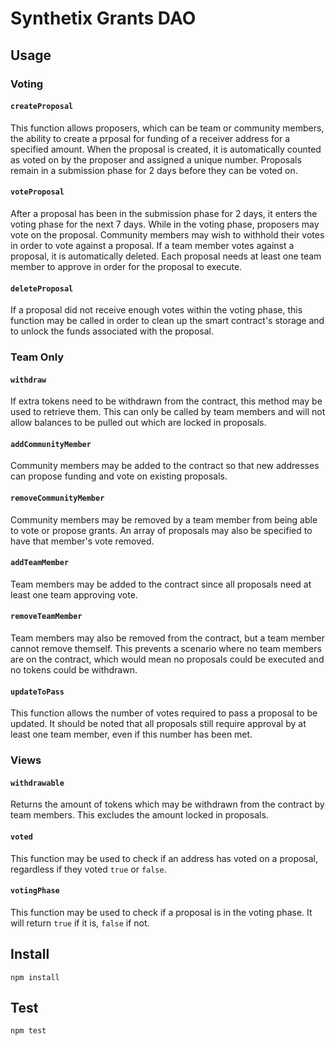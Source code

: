 # Synthetix Grants DAO

## Usage

### Voting

#### `createProposal`

This function allows proposers, which can be team or community members, the ability to create a prposal for funding of a receiver address for a specified amount. When the proposal is created, it is automatically counted as voted on by the proposer and assigned a unique number. Proposals remain in a submission phase for 2 days before they can be voted on.

#### `voteProposal`

After a proposal has been in the submission phase for 2 days, it enters the voting phase for the next 7 days. While in the voting phase, proposers may vote on the proposal. Community members may wish to withhold their votes in order to vote against a proposal. If a team member votes against a proposal, it is automatically deleted. Each proposal needs at least one team member to approve in order for the proposal to execute.

#### `deleteProposal`

If a proposal did not receive enough votes within the voting phase, this function may be called in order to clean up the smart contract's storage and to unlock the funds associated with the proposal.

### Team Only

#### `withdraw`

If extra tokens need to be withdrawn from the contract, this method may be used to retrieve them. This can only be called by team members and will not allow balances to be pulled out which are locked in proposals.

#### `addCommunityMember`

Community members may be added to the contract so that new addresses can propose funding and vote on existing proposals.

#### `removeCommunityMember`

Community members may be removed by a team member from being able to vote or propose grants. An array of proposals may also be specified to have that member's vote removed.

#### `addTeamMember`

Team members may be added to the contract since all proposals need at least one team approving vote.

#### `removeTeamMember`

Team members may also be removed from the contract, but a team member cannot remove themself. This prevents a scenario where no team members are on the contract, which would mean no proposals could be executed and no tokens could be withdrawn.

#### `updateToPass`

This function allows the number of votes required to pass a proposal to be updated. It should be noted that all proposals still require approval by at least one team member, even if this number has been met.

### Views

#### `withdrawable`

Returns the amount of tokens which may be withdrawn from the contract by team members. This excludes the amount locked in proposals.

#### `voted`

This function may be used to check if an address has voted on a proposal, regardless if they voted `true` or `false`.

#### `votingPhase`

This function may be used to check if a proposal is in the voting phase. It will return `true` if it is, `false` if not.

## Install

```
npm install
```

## Test

```
npm test
```
